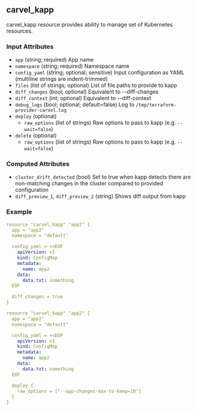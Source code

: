 ## carvel_kapp

carvel_kapp resource provides ability to manage set of Kubernetes resources.

### Input Attributes

- `app` (string; required) App name
- `namespace` (string; required) Namespace name
- `config_yaml` (string; optional; sensitive) Input configuration as YAML (multiline strings are indent-trimmed)
- `files` (list of strings; optional) List of file paths to provide to kapp
- `diff_changes` (bool; optional) Equivalent to --diff-changes
- `diff_context` (int; optional) Equivalent to --diff-context
- `debug_logs` (bool; optional; default=false) Log to `/tmp/terraform-provider-carvel.log`
- `deploy` (optional)
  - `raw_options` (list of strings) Raw options to pass to kapp (e.g. `--wait=false`)
- `delete` (optional)
  - `raw_options` (list of strings) Raw options to pass to kapp (e.g. `--wait=false`)

### Computed Attributes

- `cluster_drift_detected` (bool) Set to true when kapp detects there are non-matching changes in the cluster compared to provided configuration
- `diff_preview_1`, `diff_preview_2` (string) Shows diff output from kapp

### Example

```yaml
resource "carvel_kapp" "app2" {
  app = "app2"
  namespace = "default"

  config_yaml = <<EOF
    apiVersion: v1
    kind: ConfigMap
    metadata:
      name: app2
    data:
      data.txt: something
  EOF

  diff_changes = true
}
```

```yaml
resource "carvel_kapp" "app2" {
  app = "app2"
  namespace = "default"

  config_yaml = <<EOF
    apiVersion: v1
    kind: ConfigMap
    metadata:
      name: app2
    data:
      data.txt: something
  EOF

  deploy {
    raw_options = ["--app-changes-max-to-keep=10"]
  }
}
```
